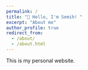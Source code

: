 ```yaml
---
permalink: /
title: "👋 Hello, I'm Semih! "
excerpt: "About me"
author_profile: true
redirect_from: 
  - /about/
  - /about.html
---
```

This is my personal website.
